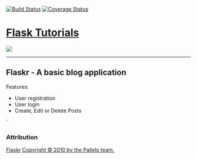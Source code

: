 [![Build Status](https://travis-ci.org/artorious/flask_dojo.svg?branch=test-coverage)](https://travis-ci.org/artorious/flask_dojo)
[![Coverage Status](https://coveralls.io/repos/github/artorious/flask_dojo/badge.svg?branch=test-coverage)](https://coveralls.io/github/artorious/flask_dojo?branch=test-coverage)

# [Flask Tutorials](http://flask.pocoo.org/docs/1.0/)

![](http://flask.pocoo.org/docs/1.0/_images/logo-full.png)
<hr>

## Flaskr - A basic blog application
Features:
* User registration
* User login
* Create, Edit or Delete Posts

`
### Attribution
[Flaskr](http://flask.pocoo.org/docs/1.0/tutorial/#tutorial)
[Copyright &copy; 2010 by the Pallets
team.](http://flask.pocoo.org/docs/1.0/license/)

